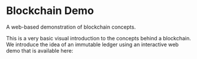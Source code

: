 # Blockchain Demo
A web-based demonstration of blockchain concepts.

This is a very basic visual introduction to the concepts behind a blockchain. We introduce 
the idea of an immutable ledger using an interactive web demo that is available here:

